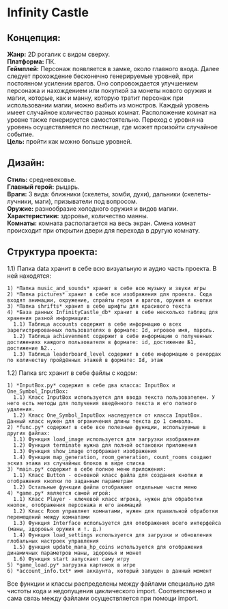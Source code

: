 # **Infinity Castle**

## **Концепция:**

   **Жанр:** 2D рогалик с видом сверху.  
   **Платформа:** ПК.   
   **Геймплей:** Персонаж появляется в замке, около главного входа. Далее следует прохождение бесконечно генерируемые уровней, при постоянном усилении врагов. Оно сопровождается улучшением персонажа и нахождением или покупкой за монеты нового оружия и магии, которые, как и манну, которую тратит персонаж при использовании магии, можно выбить из монстров. Каждый уровень имеет случайное количество разных комнат. Расположение комнат на уровне также генерируется самостоятельно. Переход с уровня на уровень осуществляется по лестнице, где может произойти случайное событие.   
   **Цель:** пройти как можно больше уровней. 

## **Дизайн:**

   **Стиль:** средневековье.   
   **Главный герой:** рыцарь.    
   **Враги:** 3 вида: ближники (скелеты, зомби, духи), дальники (скелеты-лучники, маги), призыватели под вопросом.   
   **Оружие:** разнообразие холодного оружия и видов магии.   
   **Характеристики:** здоровье, количество манны.   
   **Комнаты:** комната располагается на весь экран. Смена комнат происходит при открытии двери для перехода в другую комнату.   

## **Структура проекта**:

  1.1) Папка data хранит в себе всю визуальную и аудио часть проекта. В ней находятся:
  
    1) *Папка music_and_sounds* хранит в себе всю музыку и звуки игры
    2) *Папка pictures* хранит в себе все изображения для проекта. Сюда входят анимации, окружение, спрайты героя и врагов, оружия и кнопки
    3) *Папка shrifts* хранит в себе шрифты для красивого текста
    4) *База данных InfinityCastle_db* хранит в себе несколько таблиц для хранения разной информации:
      1.1) Таблица accounts содержит в себе информацию о всех зарегистрированных пользователях в формате: Id, игровое имя, пароль.
      1.2) Таблица achievenment содержит в себе информацию о полученных достижениях каждого пользователя в формате: id, достижение №1, достижение №2...
      1.3) Таблица leaderboard_level содержит в себе информацию о рекордах по количеству пройдённых этажей в формате: Id, этаж
    
  1.2) Папка src хранит в себе файлы с кодом:
  
    1) *InputBox.py* содержит в себе два класса: InputBox и One_Symbol_InputBox:
      1.1) Класс InputBox используется для ввода текста пользователем. У него есть методы для получения введённого текста и его полного удаления.
      1.2) Класс One_Symbol_InputBox наследуется от класса InputBox. Данный класс нужен для ограничения длины текста до 1 символа.
    2) *func.py* содержит в себе все полезные функции, используемые в других файлах:
      1.1) Функция load_image используется для загрузки изображения
      1.2) Функция terminate нужна для полной остановки приложения
      1.3) Функция show_image оторбражает изображения
      1.4) Функции map_generation, room_generation, count_rooms создают эскиз этажа из случайных блоков в виде списка
    3) *main.py* содержит в себе полное меню приложения:
      1.1) Класс Button - основной класс файла для создания кнопки и отображения кнопки по заданным параметрам
      1.2) Остальные функции файла отображают отдельные части меню
    4) *game.py* является самой игрой:
      1.1) Класс Player - ключевой класс игрока, нужен для обработки кнопок, отображения персонажа и его анимаций
      1.2) Класс Room управляет комнатами, нужен для правильной обработки перемещений между комнатами
      1.3) Функция Interface используется для отображения всего интерфейса (маны, здоровья оружия и т. д.)
      1.4) Функция load_settings используется для загрузки и обновления глобальных настроек управления
      1.5) функция update_mana_hp_coins используется для отображения динамичных параметров маны, здоровья и монет
      1.6) Функция start запускает саму игру
    5) *game_load.py* загрузка картинок в игре
    6) *account_info.txt* имя аккаунта, который запущен в данный момент

  Все функции и классы распределены между файлами специально для чистоты кода и недопущения циклического import. Соответственно и сама связь между файлами осуществляется при помощи import.
